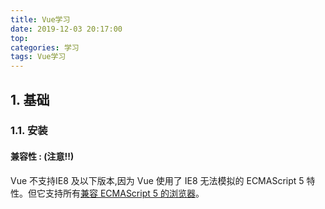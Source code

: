 ```yaml
---
title: Vue学习
date: 2019-12-03 20:17:00
top:
categories: 学习
tags: Vue学习
---
```


## 1. 基础

### 1.1. 安装

#### 兼容性 : (注意!!)

Vue 不支持IE8 及以下版本,因为 Vue 使用了 IE8 无法模拟的 ECMAScript 5 特性。但它支持所有[兼容 ECMAScript 5 的浏览器](https://caniuse.com/#feat=es5)。